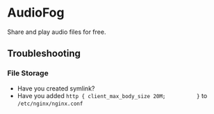 # AudioFog

Share and play audio files for free.

## Troubleshooting

### File Storage
- Have you created symlink?
- Have you added `http {
      client_max_body_size 20M;         
}` to `/etc/nginx/nginx.conf`
